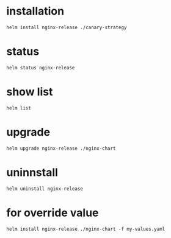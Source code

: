 # installation
```
helm install nginx-release ./canary-strategy
```
# status
```
helm status nginx-release
```
# show list
```
helm list
```
# upgrade
```
helm upgrade nginx-release ./nginx-chart
```
# uninnstall
```
helm uninstall nginx-release
```

# for override value
```
helm install nginx-release ./nginx-chart -f my-values.yaml
```
